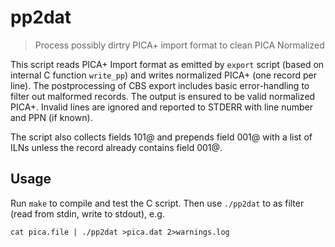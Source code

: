 # pp2dat

> Process possibly dirtry PICA+ import format to clean PICA Normalized

This script reads PICA+ Import format as emitted by `export` script (based on internal C function `write_pp`) and writes normalized PICA+ (one record per line). The postprocessing of CBS export includes basic error-handling to filter out malformed records. The output is ensured to be valid normalized PICA+. Invalid lines are ignored and reported to STDERR with line number and PPN (if known).

The script also collects fields 101@ and prepends field 001@ with a list of ILNs unless the record already contains field 001@.

## Usage

Run `make` to compile and test the C script. Then use `./pp2dat` to as filter (read from stdin, write to stdout), e.g.

    cat pica.file | ./pp2dat >pica.dat 2>warnings.log

